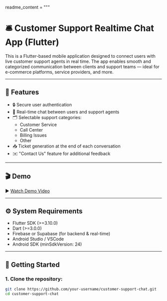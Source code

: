 readme_content = """
# 🛎️ Customer Support Realtime Chat App (Flutter)

This is a Flutter-based mobile application designed to connect users with live customer support agents in real time. The app enables smooth and categorized communication between clients and support teams — ideal for e-commerce platforms, service providers, and more.

---

## 📱 Features

- 🔒 Secure user authentication
- 💬 Real-time chat between users and support agents
- 🗂️ Selectable support categories:
  - Customer Service
  - Call Center
  - Billing Issues
  - Other
- 📥 Ticket generation at the end of each conversation
- ✉️ "Contact Us" feature for additional feedback

---

## 🎬 Demo

▶️ [Watch Demo Video](https://drive.google.com/file/d/1o2u02eEzLXG3C_HtzweiXuWZ1mOiwjKE/view?usp=drivesdk)

---

## ⚙️ System Requirements

- Flutter SDK (>=3.10.0)
- Dart (>=3.0.0)
- Firebase or Supabase (for backend & real-time)
- Android Studio / VSCode
- Android SDK (minSdkVersion: 24)

---

## 🚀 Getting Started

### 1. Clone the repository:

```bash
git clone https://github.com/your-username/customer-support-chat.git
cd customer-support-chat
